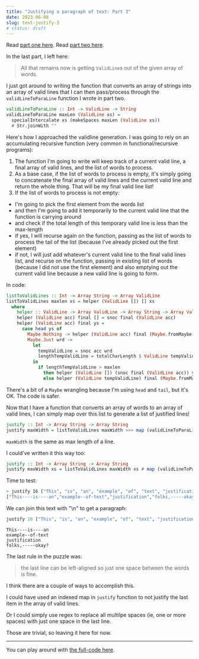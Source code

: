 ```yaml
---
title: "Justifying a paragraph of text: Part 3"
date: 2023-06-08
slug: text-justify-3
# status: draft
---
```


Read [part one here](/text-justify). Read [part two here](/text-justify-2).

In the last part, I left here:

> All that remains now is getting `ValidLine`s out of the given array of words.

I just got around to writing the function that converts an array of strings into an array of valid lines that I can then pass/process through the `validLineToParaLine` function I wrote in part two.

```haskell
validLineToParaLine :: Int -> ValidLine -> String
validLineToParaLine maxLen (ValidLine xs) =
  specialIntercalate xs (makeSpaces maxLen (ValidLine xs))
  # Str.joinWith ""
```

Here's how I approached the validline generation. I was going to rely on an accumulating recursive function (very common in functional/recursive programs):

1. The function I'm going to write will keep track of a current valid line, a final array of valid lines, and the list of words to process.
2. As a base case, if the list of words to process is empty, it's simply going to concatenate the final array of valid lines and the current valid line and return the whole thing. That will be my final valid line list!
3. If the list of words to process is not empty:

- I'm going to pick the first element from the words list
- and then I'm going to add it temporarily to the current valid line that the function is carrying around
- and check if the total length of this temporary valid line is less than the max-length
- if yes, I will recurse again on the function, passing as the list of words to process the tail of the list (because I've already picked out the first element)
- if not, I will just add whatever's current valid line to the final valid lines list, and recurse on the function, passing in existing list of words (because I did not use the first element) and also emptying out the current valid line because a new valid line is going to form.

In code:

```haskell
listToValidLines :: Int -> Array String -> Array ValidLine
listToValidLines maxlen xs = helper (ValidLine []) [] xs
  where
    helper :: ValidLine -> Array ValidLine -> Array String -> Array ValidLine
    helper (ValidLine acc) final [] = snoc final (ValidLine acc)
    helper (ValidLine acc) final ys =
      case head ys of
        Maybe.Nothing -> helper (ValidLine acc) final (Maybe.fromMaybe [] $ tail ys)
        Maybe.Just wrd ->
          let
            tempValidLine = snoc acc wrd
            lengthTempValidLine = totalCharLength $ ValidLine tempValidLine
          in
            if lengthTempValidLine > maxlen
              then helper (ValidLine []) (snoc final (ValidLine acc)) ys
              else helper (ValidLine tempValidLine) final (Maybe.fromMaybe [] $ tail ys)
```

There's a bit of a `Maybe` wrangling because I'm using `head` and `tail`, but it's OK. The code is safer.

Now that I have a function that converts an array of words to an array of valid lines, I can simply map over this list to generate a list of justified lines!

```haskell
justify :: Int -> Array String -> Array String
justify maxWidth = listToValidLines maxWidth >>> map (validLineToParaLine maxWidth)
```

`maxWidth` is the same as max length of a line.

I could've written it this way too:

```haskell
justify :: Int -> Array String -> Array String
justify maxWidth xs = listToValidLines maxWidth xs # map (validLineToParaLine maxWidth)
```

Time to test:

```bash
> justify 16 ["This", "is", "an", "example", "of", "text", "justification", "folks,", "okay?"]
["This----is----an","example--of-text","justification","folks,-----okay?"]
```

We can join this text with "\n" to get a paragraph:

```haskell
justify 16 ["This", "is", "an", "example", "of", "text", "justification", "folks,", "okay?"] # joinWith "\n"
```

```text
This----is----an
example--of-text
justification
folks,-----okay?
```

The last rule in the puzzle was:

> the last line can be left-aligned so just one space between the words is fine.

I think there are a couple of ways to accomplish this.

I could have used an indexed map in `justify` function to not justify the last item in the array of valid lines.

Or I could simply use regex to replace all multilpe spaces (ie, one or more spaces) with just one space in the last line.

Those are trivial, so leaving it here for now.

---

You can play around with [the full-code here](https://try.purescript.org/?code=LYewJgrgNgpgBAWQIYEsB2cDuALGAnGAKEJWAAcQ8AXOABQKgjCJPMpoBEkqkA6AMRBQwSAEaw4ACgBmQsAEpWFanC49eAZRjAUAczwgIZKQGMoSAM4W4WnfsNlFpZTQCi06TBM1J7z96c2FQAVPABPWggCDRM8FDIfbABGABo4bAAmNLI0k3AYNKoYAA8qNKgUCzK4dGY0aoq0AGs0gjRmPECXVW4%2BADkYTCowsnhJM0trAaGRmC72HvUAQTw8JDCpWDRdKmw02WEoNIs0EBNc7mQw0RgLXJA0E25CtbQLCgsC9JgkMELUKDzFRqPgaKhxbZwSw2cFKBYg3gASXqUgAjhAQNUCMAgZxeppwehdLwAKpUFBQaySAijbi4xZ8K43KHWJksQjAVAYAC8cDaHTgABI4MZxvkhXAiqUJRZsCBMBKAFYQKooaQbTnFADqKDAuzgFiQ5FgABlKlRFBykNrdfreUkAGzENCDYajOAANSQFTAZpdcF5Xp9frGKzWGzBEN0lsNxpgZqqcAAXEm4GH1jCo4RY2RTeaA3AANoAImC2EqxbSxYrVaQaErcGLJSNuZgDeLIGk7alVHbytV0hQT3JD3bByad3bICa6wA-MWALrEAC0y893t1IZq1jrUNWGc7BsJ2wshFXWDln0lmO9cC2O2w27Pa9gVkl2F3u3gmp1euwxA6FAADd4BdGZ3XQKo6xMeBZXlINN3QeAUxsOUFQQ30kJXNdAJAuAwLdeBIJ4R5YO0FAowwrcUNsPQDCMddgyw584Fw0DXVmGo3hImC4FAU5dSopDk1TBAHhAXVGMQl1iCAjdMJdYIQFoJA1mo1NkRoZcAD4pIU%2BAdMzIlCDkpjFOU1SkC3TUTRgDBJCE-1igseQC0IOADVGEwUG9TT8CecwijgZypE5JoYA0MgkBg6wbLsqRHPgZz5EUDyAGJM14RUJLQHV9WLYtnQgYAbjwAB5aRIui24RL0rdDM0wg0GK0qKqqmKEvkrdkoLe99RCtckmIKgbygABhD88Fs7Z9RQxK4AalFCBGnhxsm6aH06sykpcgsDjAKApAAHVEKEFt006AGpMr6x8kFcgAGYLrGu5qSvwNqoo6hyuuE5KAJgQdvJoFDNPOurhMWqhCGYIGUBoOKMCAw7eURhapBW70JtUjb9WRy0woir7bgACRgKBRjwWr0w2MGofBundMZtN91p%2BorXC9rSfJynnrgAB9AW4Ce3lnI5onqosMmKfwPmMHQEwxsMFFyWAW4lYgFFeXcvikE54mpZ52XJBOM4%2Bfu-CpAVjX6mXJJXMkVX1eVqg7dSjyL3wIgPbO3kMGuyQ1S4xWXbgXSnq-DAkjgcmrwe92PPFrnrFBlFDPmwyaaM7Yk4N3XimmuBkbcjzYBoHWPLAAtYaHeH88L5GK886qNCgTFrD9lqPsqvPG59zGoGT6u4Gu94W7bqhTw89Am8J5Ppd5wsFzRDEaAHoex5g1v24d7Fr1Wjfie3yfXM3iKJ6nj2Ms5UUjqQcGaR%2BGh7%2BLZdiwTuAMuHNlL8Tn3sy8j5KAfk8ABW4MhVMsg1hQEOnwFm4YzqZ1Zog3SWckAAK8EAkBYCgohTCB3SUrx3ggCvIWZyaR8HLy-g8YcxAKhVCUolFOGk06oOQZGIk4Ms6JUIPQqgjDfoulitaLYfNeS4BllTH620iwLlckvZ6OscBezgE3CRvM5qCIMmwhBGcdEZg4ZCJBuitFqKNlI%2Ba0UTCuUHGgW8CjeSmxMHAWxt5pHSXgFYj%2B6jjaWJMNYlx6Bbz4IDE3DyTwry4F%2BHAEJh4wkezZLwPomJyxGN0j4ixWioT%2BJsUEw6khEnSAMMANksiJQ8ApDEly8SPKJIAFIqhoJgPAVdDI1I9mXdp-dtBkHmo404zirFYBaV0jpdkHzBB6X0-eWN1rjP1MKeaRRyA8J9msriqj1nrKDrdSZKysm6U1FsUZ-dcAYAyVtDxsiHZOMCXY-JfjrGuXwScj2sd4AXPcfpSUUytG5PuVIQpxTSkKOFBUw6%2BDLSEH7OSdUtVmZZ0MboLh7Djy6GhY0tUGprS-jtHec0AjtrCJtH%2BMO2lDlIFFKZDxSkVJqWEj%2BW02AoXECAA).
